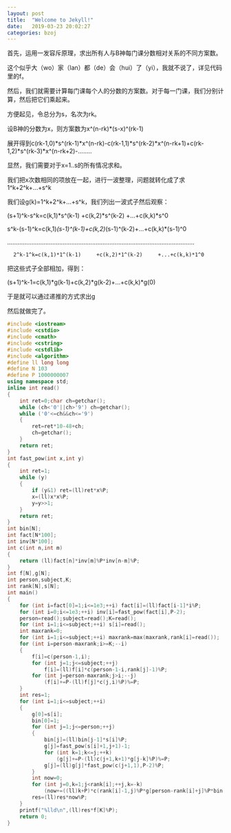 ```yaml
---
layout: post
title:  "Welcome to Jekyll!"
date:   2019-03-23 20:02:27
categories: bzoj
---
```


首先，运用一发容斥原理，求出所有人与B神每门课分数相对关系的不同方案数。

这个似乎大（wo）家（lan）都（de）会（hui）了（yi），我就不说了，详见代码里的f。

然后，我们就需要计算每门课每个人的分数的方案数。对于每一门课，我们分别计算，然后把它们乘起来。

方便起见，令总分为s，名次为rk。

设B神的分数为x，则方案数为x^(n-rk)*(s-x)^(rk-1)

展开得到c(rk-1,0)*s^(rk-1)*x^(n-rk)-c(rk-1,1)*s^(rk-2)*x^(n-rk+1)+c(rk-1,2)*s^(rk-3)*x^(n-rk+2)-........

显然，我们需要对于x=1..s的所有情况求和。

我们把x次数相同的项放在一起，进行一波整理，问题就转化成了求1^k+2^k+...+s^k

我们设g(k)=1^k+2^k+...+s^k，我们列出一波式子然后观察：

(s+1)^k-s^k=c(k,1)*s^(k-1)     +c(k,2)*s^(k-2)     +...+c(k,k)*s^0

 s^k-(s-1)^k=c(k,1)*(s-1)^(k-1)+c(k,2)*(s-1)^(k-2)+...+c(k,k)*(s-1)^0

............................................................................................................

      2^k-1^k=c(k,1)*1^(k-1)     +c(k,2)*1^(k-2)     +...+c(k,k)*1^0

把这些式子全部相加，得到：

(s+1)^k-1=c(k,1)*g(k-1)+c(k,2)*g(k-2)+...+c(k,k)*g(0)

于是就可以通过递推的方式求出g

然后就做完了。

```cpp
#include <iostream>
#include <cstdio>
#include <cmath>
#include <cstring>
#include <cstdlib>
#include <algorithm>
#define ll long long
#define N 103
#define P 1000000007
using namespace std;
inline int read()
{
	int ret=0;char ch=getchar();
	while (ch<'0'||ch>'9') ch=getchar();
	while ('0'<=ch&&ch<='9')
	{
		ret=ret*10-48+ch;
		ch=getchar();
	}
	return ret;
}
int fast_pow(int x,int y)
{
	int ret=1;
	while (y)
	{
		if (y&1) ret=(ll)ret*x%P;
		x=(ll)x*x%P;
		y=y>>1;
	}
	return ret;
}
int bin[N];
int fact[N*100];
int inv[N*100];
int c(int n,int m)
{
	return (ll)fact[n]*inv[m]%P*inv[n-m]%P;
}
int f[N],g[N];
int person,subject,K;
int rank[N],s[N];
int main()
{
	for (int i=fact[0]=1;i<=1e3;++i) fact[i]=(ll)fact[i-1]*i%P;
	for (int i=0;i<=1e3;++i) inv[i]=fast_pow(fact[i],P-2);
	person=read();subject=read();K=read();
	for (int i=1;i<=subject;++i) s[i]=read();
	int maxrank=0;
	for (int i=1;i<=subject;++i) maxrank=max(maxrank,rank[i]=read());
	for (int i=person-maxrank;i>=K;--i)
	{
		f[i]=c(person-1,i);
		for (int j=1;j<=subject;++j)
			f[i]=(ll)f[i]*c(person-1-i,rank[j]-1)%P;
		for (int j=person-maxrank;j>i;--j)
			(f[i]+=P-(ll)f[j]*c(j,i)%P)%=P;
	}
	int res=1;
	for (int i=1;i<=subject;++i)
	{
		g[0]=s[i];
		bin[0]=1;
		for (int j=1;j<=person;++j)
		{
			bin[j]=(ll)bin[j-1]*s[i]%P;
			g[j]=fast_pow(s[i]+1,j+1)-1;
			for (int k=1;k<=j;++k)
				(g[j]+=P-(ll)c(j+1,k+1)*g[j-k]%P)%=P;
			g[j]=(ll)g[j]*fast_pow(c(j+1,1),P-2)%P;
		}
		int now=0;
		for (int j=0,k=1;j<rank[i];++j,k=-k)
			(now+=((ll)k+P)*c(rank[i]-1,j)%P*g[person-rank[i]+j]%P*bin[rank[i]-j-1]%P)%=P;
		res=(ll)res*now%P;
	}
	printf("%lld\n",(ll)res*f[K]%P);
	return 0;
}
```

